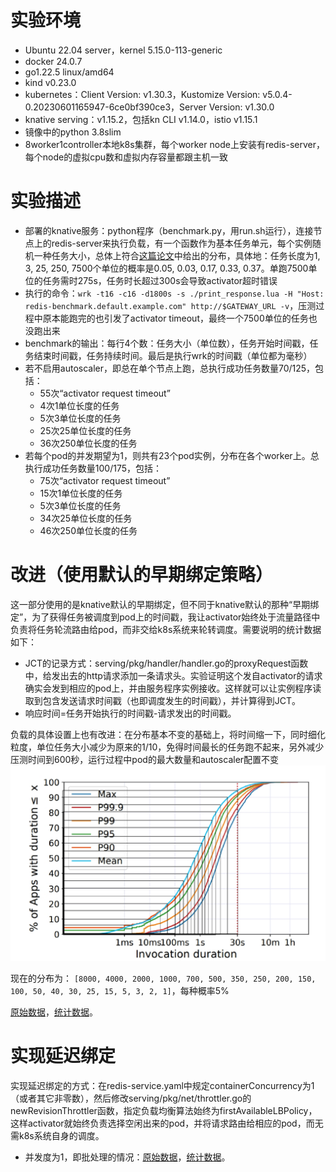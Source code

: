 # 实验环境
- Ubuntu 22.04 server，kernel 5.15.0-113-generic
- docker 24.0.7
- go1.22.5 linux/amd64
- kind v0.23.0
- kubernetes：Client Version: v1.30.3，Kustomize Version: v5.0.4-0.20230601165947-6ce0bf390ce3，Server Version: v1.30.0
- knative serving：v1.15.2，包括kn CLI v1.14.0，istio v1.15.1
- 镜像中的python 3.8slim
- 8worker1controller本地k8s集群，每个worker node上安装有redis-server，每个node的虚拟cpu数和虚拟内存容量都跟主机一致

# 实验描述
- 部署的knative服务：python程序（benchmark.py，用run.sh运行），连接节点上的redis-server来执行负载，有一个函数作为基本任务单元，每个实例随机一种任务大小，总体上符合[这篇论文](https://www.microsoft.com/en-us/research/uploads/prod/2021/09/sosp21-final604.pdf)中给出的分布，具体地：任务长度为1, 3, 25, 250, 7500个单位的概率是0.05, 0.03, 0.17, 0.33, 0.37。单跑7500单位的任务需时275s，任务时长超过300s会导致activator超时错误
- 执行的命令：`wrk -t16 -c16 -d1800s -s ./print_response.lua -H "Host: redis-benchmark.default.example.com" http://$GATEWAY_URL -v`，压测过程中原本能跑完的也引发了activator timeout，最终一个7500单位的任务也没跑出来
- benchmark的输出：每行4个数：任务大小（单位数），任务开始时间戳，任务结束时间戳，任务持续时间。最后是执行wrk的时间戳（单位都为毫秒）
- 若不启用autoscaler，即总在单个节点上跑，总执行成功任务数量70/125，包括：
	- 55次“activator request timeout”
	- 4次1单位长度的任务
	- 5次3单位长度的任务
	- 25次25单位长度的任务
	- 36次250单位长度的任务
- 若每个pod的并发期望为1，则共有23个pod实例，分布在各个worker上。总执行成功任务数量100/175，包括：
	- 75次“activator request timeout”
	- 15次1单位长度的任务
	- 5次3单位长度的任务
	- 34次25单位长度的任务
	- 46次250单位长度的任务

# 改进（使用默认的早期绑定策略）
这一部分使用的是knative默认的早期绑定，但不同于knative默认的那种“早期绑定”，为了获得任务被调度到pod上的时间戳，我让activator始终处于流量路径中负责将任务轮流路由给pod，而非交给k8s系统来轮转调度。需要说明的统计数据如下：
- JCT的记录方式：serving/pkg/handler/handler.go的proxyRequest函数中，给发出去的http请求添加一条请求头。实验证明这个发自activator的请求确实会发到相应的pod上，并由服务程序实例接收。这样就可以让实例程序读取到包含发送请求时间戳（也即调度发生的时间戳），并计算得到JCT。
- 响应时间=任务开始执行的时间戳-请求发出的时间戳。

负载的具体设置上也有改进：在分布基本不变的基础上，将时间缩一下，同时细化粒度，单位任务大小减少为原来的1/10，免得时间最长的任务跑不起来，另外减少压测时间到600秒，运行过程中pod的最大数量和autoscaler配置不变
![distribution](./assets/distribution.png)

现在的分布为：
`[8000, 4000, 2000, 1000, 700, 500, 350, 250, 200, 150, 100, 50, 40, 30, 25, 15, 5, 3, 2, 1]`，每种概率5%

[原始数据](logs/Oct8/earlybounding/log23：00.txt)，[统计数据](logs/Oct8/earlybounding/result23：00.txt)。

# 实现延迟绑定
实现延迟绑定的方式：在redis-service.yaml中规定containerConcurrency为1（或者其它非零数），然后修改serving/pkg/net/throttler.go的newRevisionThrottler函数，指定负载均衡算法始终为firstAvailableLBPolicy，这样activator就始终负责选择空闲出来的pod，并将请求路由给相应的pod，而无需k8s系统自身的调度。

- 并发度为1，即批处理的情况：[原始数据](logs/Oct8/latebounding/log22：00.txt)，[统计数据](logs/Oct8/latebounding/result22：00.txt)。